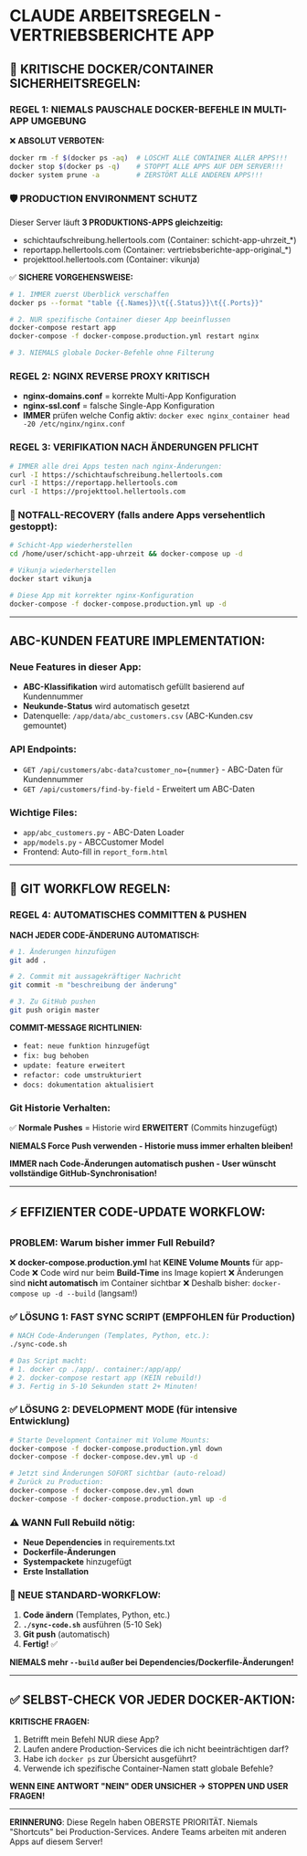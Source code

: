 # CLAUDE ARBEITSREGELN - VERTRIEBSBERICHTE APP

## 🚨 KRITISCHE DOCKER/CONTAINER SICHERHEITSREGELN:

### REGEL 1: NIEMALS PAUSCHALE DOCKER-BEFEHLE IN MULTI-APP UMGEBUNG
❌ **ABSOLUT VERBOTEN:**
```bash
docker rm -f $(docker ps -aq)  # LÖSCHT ALLE CONTAINER ALLER APPS!!!
docker stop $(docker ps -q)    # STOPPT ALLE APPS AUF DEM SERVER!!!
docker system prune -a         # ZERSTÖRT ALLE ANDEREN APPS!!!
```

### 🛡️ PRODUCTION ENVIRONMENT SCHUTZ
Dieser Server läuft **3 PRODUKTIONS-APPS gleichzeitig:**
- schichtaufschreibung.hellertools.com (Container: schicht-app-uhrzeit_*)
- reportapp.hellertools.com (Container: vertriebsberichte-app-original_*)
- projekttool.hellertools.com (Container: vikunja)

✅ **SICHERE VORGEHENSWEISE:**
```bash
# 1. IMMER zuerst Überblick verschaffen
docker ps --format "table {{.Names}}\t{{.Status}}\t{{.Ports}}"

# 2. NUR spezifische Container dieser App beeinflussen
docker-compose restart app
docker-compose -f docker-compose.production.yml restart nginx

# 3. NIEMALS globale Docker-Befehle ohne Filterung
```

### REGEL 2: NGINX REVERSE PROXY KRITISCH
- **nginx-domains.conf** = korrekte Multi-App Konfiguration 
- **nginx-ssl.conf** = falsche Single-App Konfiguration
- **IMMER** prüfen welche Config aktiv: `docker exec nginx_container head -20 /etc/nginx/nginx.conf`

### REGEL 3: VERIFIKATION NACH ÄNDERUNGEN PFLICHT
```bash
# IMMER alle drei Apps testen nach nginx-Änderungen:
curl -I https://schichtaufschreibung.hellertools.com
curl -I https://reportapp.hellertools.com  
curl -I https://projekttool.hellertools.com
```

### 🚨 NOTFALL-RECOVERY (falls andere Apps versehentlich gestoppt):
```bash
# Schicht-App wiederherstellen
cd /home/user/schicht-app-uhrzeit && docker-compose up -d

# Vikunja wiederherstellen  
docker start vikunja

# Diese App mit korrekter nginx-Konfiguration
docker-compose -f docker-compose.production.yml up -d
```

---

## ABC-KUNDEN FEATURE IMPLEMENTATION:

### Neue Features in dieser App:
- **ABC-Klassifikation** wird automatisch gefüllt basierend auf Kundennummer
- **Neukunde-Status** wird automatisch gesetzt
- Datenquelle: `/app/data/abc_customers.csv` (ABC-Kunden.csv gemountet)

### API Endpoints:
- `GET /api/customers/abc-data?customer_no={nummer}` - ABC-Daten für Kundennummer
- `GET /api/customers/find-by-field` - Erweitert um ABC-Daten

### Wichtige Files:
- `app/abc_customers.py` - ABC-Daten Loader
- `app/models.py` - ABCCustomer Model  
- Frontend: Auto-fill in `report_form.html`

---

## 📝 GIT WORKFLOW REGELN:

### REGEL 4: AUTOMATISCHES COMMITTEN & PUSHEN
**NACH JEDER CODE-ÄNDERUNG AUTOMATISCH:**
```bash
# 1. Änderungen hinzufügen
git add .

# 2. Commit mit aussagekräftiger Nachricht
git commit -m "beschreibung der änderung"

# 3. Zu GitHub pushen
git push origin master
```

**COMMIT-MESSAGE RICHTLINIEN:**
- `feat: neue funktion hinzugefügt`
- `fix: bug behoben`
- `update: feature erweitert`
- `refactor: code umstrukturiert`
- `docs: dokumentation aktualisiert`

### Git Historie Verhalten:
✅ **Normale Pushes** = Historie wird **ERWEITERT** (Commits hinzugefügt)

**NIEMALS Force Push verwenden - Historie muss immer erhalten bleiben!**

**IMMER nach Code-Änderungen automatisch pushen - User wünscht vollständige GitHub-Synchronisation!**

---

## ⚡ EFFIZIENTER CODE-UPDATE WORKFLOW:

### PROBLEM: Warum bisher immer Full Rebuild?
❌ **docker-compose.production.yml** hat **KEINE Volume Mounts** für app-Code
❌ Code wird nur beim **Build-Time** ins Image kopiert
❌ Änderungen sind **nicht automatisch** im Container sichtbar
❌ Deshalb bisher: `docker-compose up -d --build` (langsam!)

### ✅ LÖSUNG 1: FAST SYNC SCRIPT (EMPFOHLEN für Production)
```bash
# NACH Code-Änderungen (Templates, Python, etc.):
./sync-code.sh

# Das Script macht:
# 1. docker cp ./app/. container:/app/app/
# 2. docker-compose restart app (KEIN rebuild!)
# 3. Fertig in 5-10 Sekunden statt 2+ Minuten!
```

### ✅ LÖSUNG 2: DEVELOPMENT MODE (für intensive Entwicklung)
```bash
# Starte Development Container mit Volume Mounts:
docker-compose -f docker-compose.production.yml down
docker-compose -f docker-compose.dev.yml up -d

# Jetzt sind Änderungen SOFORT sichtbar (auto-reload)
# Zurück zu Production:
docker-compose -f docker-compose.dev.yml down
docker-compose -f docker-compose.production.yml up -d
```

### ⚠️ WANN Full Rebuild nötig:
- **Neue Dependencies** in requirements.txt
- **Dockerfile-Änderungen**
- **Systempackete** hinzugefügt
- **Erste Installation**

### 🚀 NEUE STANDARD-WORKFLOW:
1. **Code ändern** (Templates, Python, etc.)
2. **`./sync-code.sh`** ausführen (5-10 Sek)
3. **Git push** (automatisch)
4. **Fertig!** ✅

**NIEMALS mehr `--build` außer bei Dependencies/Dockerfile-Änderungen!**

---

## ✅ SELBST-CHECK VOR JEDER DOCKER-AKTION:

**KRITISCHE FRAGEN:**
1. Betrifft mein Befehl NUR diese App?
2. Laufen andere Production-Services die ich nicht beeinträchtigen darf?
3. Habe ich `docker ps` zur Übersicht ausgeführt?
4. Verwende ich spezifische Container-Namen statt globale Befehle?

**WENN EINE ANTWORT "NEIN" ODER UNSICHER → STOPPEN UND USER FRAGEN!**

---

**ERINNERUNG**: Diese Regeln haben OBERSTE PRIORITÄT. Niemals "Shortcuts" bei Production-Services. Andere Teams arbeiten mit anderen Apps auf diesem Server!